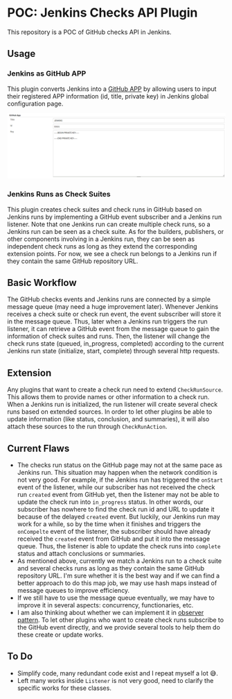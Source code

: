 # POC: Jenkins Checks API Plugin

This repository is a POC of GitHub checks API in Jenkins.

## Usage
### Jenkins as GitHub APP
This plugin converts Jenkins into a [GitHub APP](https://developer.github.com/apps/about-apps/) 
by allowing users to input their registered APP information (id, title, private key) in
Jenkins global configuration page.

![global-configuration](doc/global-configuration.png)

### Jenkins Runs as Check Suites
This plugin creates check suites and check runs in GitHub based on Jenkins runs 
by implementing a GitHub event subscriber and a Jenkins run listener. Note that 
one Jenkins run can create multiple check runs, so a Jenkins run can be seen as 
a check suite. As for the builders, publishers, or other components involving in a 
Jenkins run, they can be seen as independent check runs as long as they extend the corresponding
extension points. For now, we see a check run belongs to a Jenkins run if they contain the
same GitHub repository URL.

## Basic Workflow
The GitHub checks events and Jenkins runs are connected by a simple message queue (may need a huge improvement
later). Whenever Jenkins receives a check suite or check run event, the event subscriber will
store it in the message queue. Thus, later when a Jenkins run triggers the run listener, it can retrieve 
a GitHub event from the message queue to gain the information of check suites and runs. Then, the listener 
will change the check runs state (queued, in_progress, completed) according to the current Jenkins run state 
(initialize, start, complete) through several http requests.

## Extension
Any plugins that want to create a check run need to extend `CheckRunSource`. This allows them to provide names or 
other information to a check run. When a Jenkins run is initialized, the run listener will create several 
check runs based on extended sources. In order to let other plugins be able to update information 
(like status, conclusion, and summaries), it will also attach these sources to the run through 
`CheckRunAction`.

## Current Flaws
* The checks run status on the GitHub page may not at the same pace as Jenkins run. This situation may happen when the
 network condition is not very good. For example, if the Jenkins run has triggered the `onStart` event of the listener, 
 while our subscriber has not received the check run `created` event from GitHub yet, then the listener may not be able to
 update the check run into `in_progress` status. In other words, our subscriber has nowhere to find the check run id and URL
 to update it because of the delayed `created` event. But luckily, our Jenkins run may work for a while, 
 so by the time when it finishes and triggers the `onCompelte` event of the listener, the subscriber 
 should have already received the `created` event from GitHub and put it into the message queue. Thus, 
 the listener is able to update the check runs into `complete` status and attach conclusions or summaries.
* As mentioned above, currently we match a Jenkins run to a check suite and several checks runs as long as they contain the same GitHub repository URL. I'm sure whether it is the best way 
  and if we can find a better approach to do this map job, we may use hash maps instead of message queues
  to improve efficiency.
* If we still have to use the message queue eventually, we may have to improve it in several aspects: concurrency, functionaries, etc.  
* I am also thinking about whether we can implement it in [observer pattern](https://en.wikipedia.org/wiki/Observer_pattern). 
To let other plugins who want to create check runs subscribe to the GitHub event directly, and we provide several tools 
to help them do these create or update works.

## To Do
* Simplify code, many redundant code exist and I repeat myself a lot :sweat_smile:.
* Left many works inside `Listener` is not very good, need to clarify the specific works for these classes.


